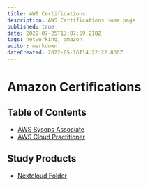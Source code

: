```yaml
---
title: AWS Certifications
description: AWS Certifications Home page
published: true
date: 2022-07-25T13:07:59.218Z
tags: networking, amazon
editor: markdown
dateCreated: 2022-05-16T14:22:22.830Z
---
```


# Amazon Certifications

## Table of Contents
- [AWS Sysops Associate](https://wiki.commsnet.org/en/WGU/c924)
- [AWS Cloud Practitioner]()


## Study Products
- [Nextcloud Folder](https://nextcloud.commsnet.org/index.php/s/Wn7MwjQSS5GqXGC)
